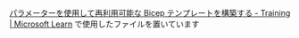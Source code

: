 [パラメーターを使用して再利用可能な Bicep テンプレートを構築する - Training | Microsoft Learn](https://learn.microsoft.com/ja-jp/training/modules/build-reusable-bicep-templates-parameters/) で使用したファイルを置いています